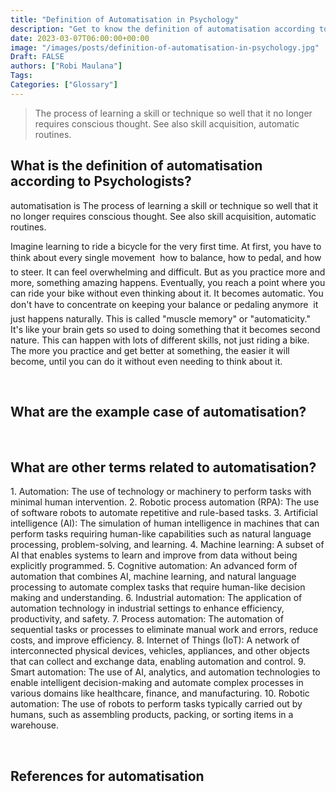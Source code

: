 ```yaml
---
title: "Definition of Automatisation in Psychology"
description: "Get to know the definition of automatisation according to psychologists."
date: 2023-03-07T06:00:00+00:00
image: "/images/posts/definition-of-automatisation-in-psychology.jpg"
Draft: FALSE
authors: ["Robi Maulana"]
Tags: 
Categories: ["Glossary"]
---
```






> The process of learning a skill or technique so well that it no longer requires conscious thought. See also skill acquisition, automatic routines.

## What is the definition of automatisation according to Psychologists?

automatisation is The process of learning a skill or technique so well that it no longer requires conscious thought. See also skill acquisition, automatic routines.

Imagine learning to ride a bicycle for the very first time. At first, you have to think about every single movement  how to balance, how to pedal, and how to steer. It can feel overwhelming and difficult. But as you practice more and more, something amazing happens. Eventually, you reach a point where you can ride your bike without even thinking about it. It becomes automatic. You don't have to concentrate on keeping your balance or pedaling anymore  it just happens naturally. This is called "muscle memory" or "automaticity." It's like your brain gets so used to doing something that it becomes second nature. This can happen with lots of different skills, not just riding a bike. The more you practice and get better at something, the easier it will become, until you can do it without even needing to think about it.

 

## What are the example case of automatisation?

 

## What are other terms related to automatisation?

1\. Automation: The use of technology or machinery to perform tasks with minimal human intervention. 2. Robotic process automation (RPA): The use of software robots to automate repetitive and rule-based tasks. 3. Artificial intelligence (AI): The simulation of human intelligence in machines that can perform tasks requiring human-like capabilities such as natural language processing, problem-solving, and learning. 4. Machine learning: A subset of AI that enables systems to learn and improve from data without being explicitly programmed. 5. Cognitive automation: An advanced form of automation that combines AI, machine learning, and natural language processing to automate complex tasks that require human-like decision making and understanding. 6. Industrial automation: The application of automation technology in industrial settings to enhance efficiency, productivity, and safety. 7. Process automation: The automation of sequential tasks or processes to eliminate manual work and errors, reduce costs, and improve efficiency. 8. Internet of Things (IoT): A network of interconnected physical devices, vehicles, appliances, and other objects that can collect and exchange data, enabling automation and control. 9. Smart automation: The use of AI, analytics, and automation technologies to enable intelligent decision-making and automate complex processes in various domains like healthcare, finance, and manufacturing. 10. Robotic automation: The use of robots to perform tasks typically carried out by humans, such as assembling products, packing, or sorting items in a warehouse.

 

## References for automatisation
